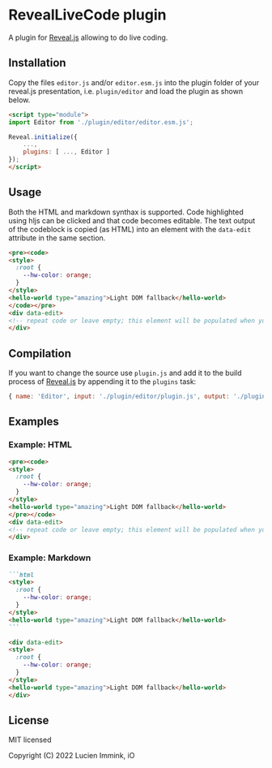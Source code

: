 # RevealLiveCode plugin

A plugin for [Reveal.js](https://github.com/hakimel/reveal.js) allowing to do live coding.

## Installation

Copy the files `editor.js` and/or `editor.esm.js` into the plugin folder of your reveal.js presentation, i.e. ```plugin/editor``` and load the plugin as shown below.

```html
<script type="module">
import Editor from './plugin/editor/editor.esm.js';

Reveal.initialize({
    ...,
    plugins: [ ..., Editor ]
});
</script>
```

## Usage

Both the HTML and markdown synthax is supported. Code highlighted using hljs can be clicked and that code becomes editable. The text output of the codeblock is copied (as HTML) into an element with the `data-edit` attribute in the same section.

```html
<pre><code>
<style>
  :root {
    --hw-color: orange;
  }
</style>
<hello-world type="amazing">Light DOM fallback</hello-world>
</code></pre>
<div data-edit>
<!-- repeat code or leave empty; this element will be populated when you change the code-->
</div>
```

## Compilation

If you want to change the source use `plugin.js` and add it to the build process of [Reveal.js](https://github.com/hakimel/reveal.js) by appending it to the `plugins` task:

```js
{ name: 'Editor', input: './plugin/editor/plugin.js', output: './plugin/editor/editor' },
```

## Examples

### Example: HTML

```html
<pre><code>
<style>
  :root {
    --hw-color: orange;
  }
</style>
<hello-world type="amazing">Light DOM fallback</hello-world>
</pre></code>
<div data-edit>
<!-- repeat code or leave empty; this element will be populated when you change the code-->
</div>
```

### Example: Markdown

````markdown
```html
<style>
  :root {
    --hw-color: orange;
  }
</style>
<hello-world type="amazing">Light DOM fallback</hello-world>
```

<div data-edit>
<style>
  :root {
    --hw-color: orange;
  }
</style>
<hello-world type="amazing">Light DOM fallback</hello-world>
</div>
````

## License

MIT licensed

Copyright (C) 2022 Lucien Immink, iO
